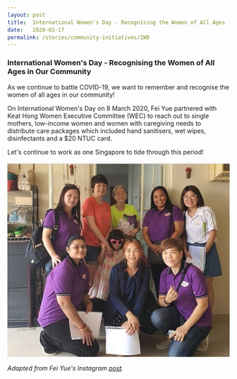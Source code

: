 ```yaml
---
layout: post
title:  International Women's Day - Recognising the Women of All Ages in Our Community
date:   2020-03-17
permalink: /stories/community-initiatives/IWD
---
```


### International Women's Day - Recognising the Women of All Ages in Our Community

As we continue to battle COVID-19, we want to remember and recognise the women of all ages in our community! 

On International Women's Day on 8 March 2020, Fei Yue partnered with Keat Hong Women Executive Committee (WEC) to reach out to single mothers, low-income women and women with caregiving needs to distribute care packages which included hand sanitisers, wet wipes, disinfectants and a $20 NTUC card. 

Let's continue to work as one Singapore to tide through this period!

![FeiYueIWD](/images/stories/IWD.JPG/)

_Adapted from Fei Yue's Instagram [post](https://www.instagram.com/p/B9idw04HbH_/?igshid=1niae452ypnu1)._
